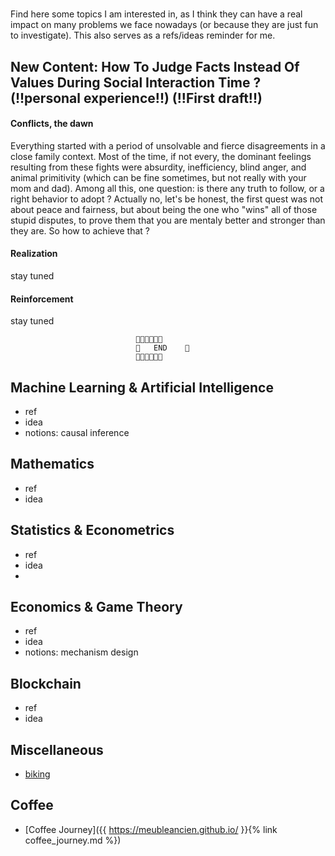 # 
Find here some topics I am interested in, as I think they can have a real impact on many problems we face nowadays (or because they are just fun to investigate).
This also serves as a refs/ideas reminder for me.


## New Content: How To Judge Facts Instead Of Values During Social Interaction Time ? (!!personal experience!!) (!!First draft!!)
 
 
#### Conflicts, the dawn

Everything started with a period of unsolvable and fierce disagreements in a close family context. Most of the time, if not every, the dominant feelings resulting from
these fights were absurdity, inefficiency, blind anger, and animal primitivity (which can be fine sometimes, but not really with your mom and dad). Among all this, one question: is there any truth to follow, or a right behavior to adopt ? Actually no, let's be honest, the first quest was not about peace and fairness,  but about being the one who "wins" all of those stupid disputes, to prove them that you are mentaly better and stronger than they are. So how to achieve that ? 



#### Realization

stay tuned


#### Reinforcement

stay tuned 

                                🍓🍓🍓🍓🍓🍓
                                🍓   END    🍓    
                                🍓🍓🍓🍓🍓🍓


## Machine Learning & Artificial Intelligence
* ref
* idea
* notions: causal inference

## Mathematics
* ref
* idea

## Statistics & Econometrics
* ref
* idea
* 
## Economics & Game Theory
* ref
* idea
* notions: mechanism design

## Blockchain 
* ref
* idea

## Miscellaneous
* [biking](https://pedalchile.com/blog/cycling-vs-walking)

## Coffee
* [Coffee Journey]({{ https://meubleancien.github.io/ }}{% link coffee_journey.md %})

  




